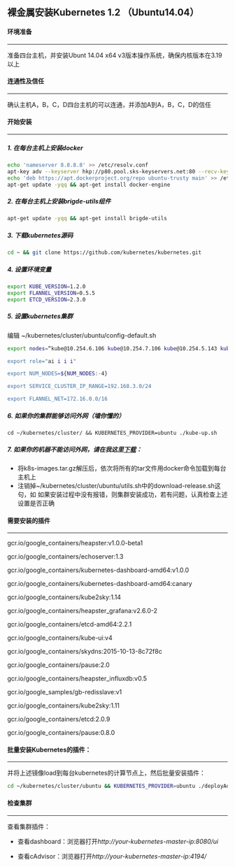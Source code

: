 裸金属安装Kubernetes 1.2 （Ubuntu14.04）
------------------------------------------------------ 

#### 环境准备
------------------------------------------------------ 

准备四台主机，并安装Ubunt 14.04 x64 v3版本操作系统，确保内核版本在3.19以上

#### 连通性及信任
------------------------------------------------------ 

确认主机A，B，C，D四台主机的可以连通，并添加A到A，B，C，D的信任

#### 开始安装
------------------------------------------------------ 

##### 1. 在每台主机上安装*docker*

```bash
echo 'nameserver 8.8.8.8' >> /etc/resolv.conf
apt-key adv --keyserver hkp://p80.pool.sks-keyservers.net:80 --recv-keys 58118E89F3A912897C070ADBF76221572C52609D
echo 'deb https://apt.dockerproject.org/repo ubuntu-trusty main' >> /etc/apt/sources.list
apt-get update -yqq && apt-get install docker-engine
```

##### 2. 在每台主机上安装brigde-utils组件

```bash
apt-get update -yqq && apt-get install brigde-utils
```

##### 3. 下载kubernetes源码

```bash
cd ~ && git clone https://github.com/kubernetes/kubernetes.git
```

##### 4. 设置环境变量

```bash
export KUBE_VERSION=1.2.0
export FLANNEL_VERSION=0.5.5
export ETCD_VERSION=2.3.0
```

##### 5. 设置kubernetes集群

编辑 ~/kubernetes/cluster/ubuntu/config-default.sh

```bash
export nodes=“kube@10.254.6.106 kube@10.254.7.106 kube@10.254.5.143 kube@10.254.4.144"

export role="ai i i i"

export NUM_NODES=${NUM_NODES:-4}

export SERVICE_CLUSTER_IP_RANGE=192.168.3.0/24

export FLANNEL_NET=172.16.0.0/16
```

##### 6. 如果你的集群能够访问外网（墙你懂的）
```
cd ~/kubernetes/cluster/ && KUBERNETES_PROVIDER=ubuntu ./kube-up.sh
```

##### 7. 如果你的机器不能访问外网，请在我这里[下载]()：
* 将k8s-images.tar.gz解压后，依次将所有的tar文件用docker命令加载到每台主机上
* 注销掉~/kubernetes/cluster/ubuntu/utils.sh中的download-release.sh这句，如
如果安装过程中没有报错，则集群安装成功，若有问题，认真检查上述设置是否正确

#### 需要安装的插件
------------------------------------------------------ 
gcr.io/google_containers/heapster:v1.0.0-beta1

gcr.io/google_containers/echoserver:1.3

gcr.io/google_containers/kubernetes-dashboard-amd64:v1.0.0

gcr.io/google_containers/kubernetes-dashboard-amd64:canary

gcr.io/google_containers/kube2sky:1.14

gcr.io/google_containers/heapster_grafana:v2.6.0-2

gcr.io/google_containers/etcd-amd64:2.2.1

gcr.io/google_containers/kube-ui:v4

gcr.io/google_containers/skydns:2015-10-13-8c72f8c

gcr.io/google_containers/pause:2.0

gcr.io/google_containers/heapster_influxdb:v0.5

gcr.io/google_samples/gb-redisslave:v1

gcr.io/google_containers/kube2sky:1.11

gcr.io/google_containers/etcd:2.0.9

gcr.io/google_containers/pause:0.8.0


#### 批量安装Kubernetes的插件：
------------------------------------------------------ 

并将上述镜像load到每台kubernetes的计算节点上，然后批量安装插件：
```bash
cd ~/kubernetes/cluster/ubuntu && KUBERNETES_PROVIDER=ubuntu ./deployAddons.sh
```

#### 检查集群
------------------------------------------------------ 

查看集群插件：

* 查看dashboard：浏览器打开*http://your-kubernetes-master-ip:8080/ui*

* 查看cAdvisor：浏览器打开*http://your-kubernetes-master-ip:4194/*
